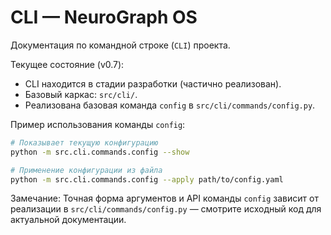 # CLI — NeuroGraph OS

Документация по командной строке (`CLI`) проекта.

Текущее состояние (v0.7):

- CLI находится в стадии разработки (частично реализован).
- Базовый каркас: `src/cli/`.
- Реализована базовая команда `config` в `src/cli/commands/config.py`.

Пример использования команды `config`:

```bash
# Показывает текущую конфигурацию
python -m src.cli.commands.config --show

# Применение конфигурации из файла
python -m src.cli.commands.config --apply path/to/config.yaml
```

Замечание: Точная форма аргументов и API команды `config` зависит от реализации в `src/cli/commands/config.py` — смотрите исходный код для актуальной документации.
